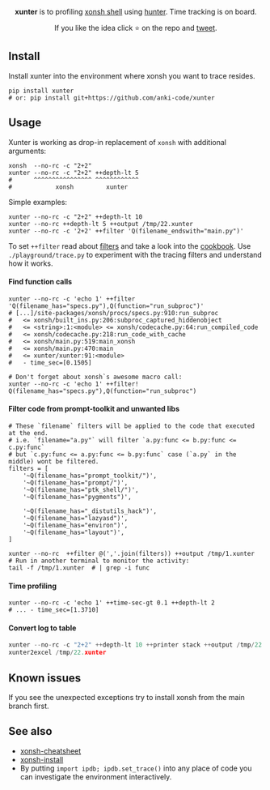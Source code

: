 <p align="center">
<b>xunter</b> is to profiling <a href="https://xon.sh">xonsh shell</a> using <a href="https://github.com/ionelmc/python-hunter">hunter</a>. Time tracking is on board.
</p>

<p align="center">  
If you like the idea click ⭐ on the repo and <a href="https://twitter.com/intent/tweet?text=Trace%20xonsh%20shell%20code!&url=https://github.com/anki-code/xunter" target="_blank">tweet</a>.
</p>

## Install

Install xunter into the environment where xonsh you want to trace resides.

```xsh
pip install xunter
# or: pip install git+https://github.com/anki-code/xunter
```

## Usage

Xunter is working as drop-in replacement of `xonsh` with additional arguments:
```xsh
xonsh  --no-rc -c "2+2"
xunter --no-rc -c "2+2" ++depth-lt 5
#      ^^^^^^^^^^^^^^^^ ^^^^^^^^^^^^
#            xonsh         xunter
```
Simple examples:
```xsh
xunter --no-rc -c "2+2" ++depth-lt 10
xunter --no-rc ++depth-lt 5 ++output /tmp/22.xunter
xunter --no-rc -c '2+2' ++filter 'Q(filename_endswith="main.py")'
```
To set `++filter` read about [filters](https://python-hunter.readthedocs.io/en/latest/filtering.html) 
and take a look into the [cookbook](https://python-hunter.readthedocs.io/en/latest/cookbook.html).
Use `./playground/trace.py` to experiment with the tracing filters and understand how it works.

#### Find function calls

```xsh
xunter --no-rc -c 'echo 1' ++filter 'Q(filename_has="specs.py"),Q(function="run_subproc")'
# [...]/site-packages/xonsh/procs/specs.py:910:run_subproc 
#   <= xonsh/built_ins.py:206:subproc_captured_hiddenobject 
#   <= <string>:1:<module> <= xonsh/codecache.py:64:run_compiled_code 
#   <= xonsh/codecache.py:218:run_code_with_cache
#   <= xonsh/main.py:519:main_xonsh 
#   <= xonsh/main.py:470:main 
#   <= xunter/xunter:91:<module>
#   - time_sec=[0.1505]

# Don't forget about xonsh`s awesome macro call:
xunter --no-rc -c 'echo 1' ++filter! Q(filename_has="specs.py"),Q(function="run_subproc")
```

#### Filter code from prompt-toolkit and unwanted libs

```xsh
# These `filename` filters will be applied to the code that executed at the end.
# i.e. `filename="a.py"` will filter `a.py:func <= b.py:func <= c.py:func`
# but `c.py:func <= a.py:func <= b.py:func` case (`a.py` in the middle) wont be filtered.
filters = [
    '~Q(filename_has="prompt_toolkit/")',
    '~Q(filename_has="prompt/")',
    '~Q(filename_has="ptk_shell/")',
    '~Q(filename_has="pygments")',
    
    '~Q(filename_has="_distutils_hack")',
    '~Q(filename_has="lazyasd")',
    '~Q(filename_has="environ")',
    '~Q(filename_has="layout")',
]

xunter --no-rc  ++filter @(','.join(filters)) ++output /tmp/1.xunter
# Run in another terminal to monitor the activity:
tail -f /tmp/1.xunter  # | grep -i func
```

#### Time profiling

```xsh
xunter --no-rc -c 'echo 1' ++time-sec-gt 0.1 ++depth-lt 2
# ... - time_sec=[1.3710]
```

#### Convert log to table

```python
xunter --no-rc -c "2+2" ++depth-lt 10 ++printer stack ++output /tmp/22.xunter
xunter2excel /tmp/22.xunter
```

## Known issues

If you see the unexpected exceptions try to install xonsh from the main branch first.

## See also
* [xonsh-cheatsheet](https://github.com/anki-code/xonsh-cheatsheet)
* [xonsh-install](https://github.com/anki-code/xonsh-install)
* By putting `import ipdb; ipdb.set_trace()` into any place of code you can investigate the environment interactively.
